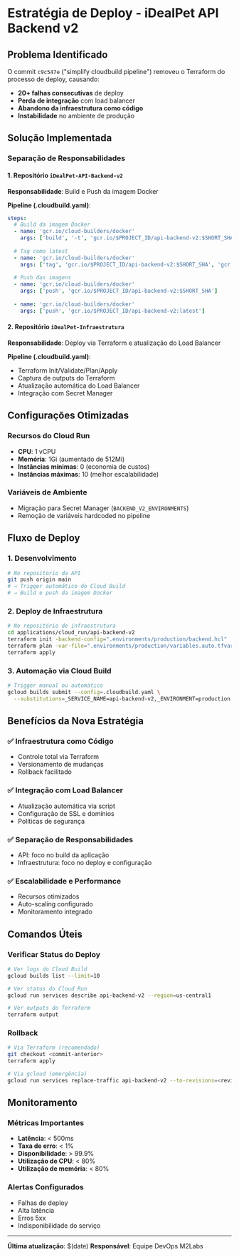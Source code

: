 # Estratégia de Deploy - iDealPet API Backend v2

## Problema Identificado

O commit `c9c547e` ("simplify cloudbuild pipeline") removeu o Terraform do processo de deploy, causando:
- **20+ falhas consecutivas** de deploy
- **Perda de integração** com load balancer
- **Abandono da infraestrutura como código**
- **Instabilidade** no ambiente de produção

## Solução Implementada

### Separação de Responsabilidades

#### 1. Repositório `iDealPet-API-Backend-v2`
**Responsabilidade**: Build e Push da imagem Docker

**Pipeline (.cloudbuild.yaml)**:
```yaml
steps:
  # Build da imagem Docker
  - name: 'gcr.io/cloud-builders/docker'
    args: ['build', '-t', 'gcr.io/$PROJECT_ID/api-backend-v2:$SHORT_SHA', '.']
  
  # Tag como latest
  - name: 'gcr.io/cloud-builders/docker'
    args: ['tag', 'gcr.io/$PROJECT_ID/api-backend-v2:$SHORT_SHA', 'gcr.io/$PROJECT_ID/api-backend-v2:latest']
  
  # Push das imagens
  - name: 'gcr.io/cloud-builders/docker'
    args: ['push', 'gcr.io/$PROJECT_ID/api-backend-v2:$SHORT_SHA']
  
  - name: 'gcr.io/cloud-builders/docker'
    args: ['push', 'gcr.io/$PROJECT_ID/api-backend-v2:latest']
```

#### 2. Repositório `iDealPet-Infraestrutura`
**Responsabilidade**: Deploy via Terraform e atualização do Load Balancer

**Pipeline (.cloudbuild.yaml)**:
- Terraform Init/Validate/Plan/Apply
- Captura de outputs do Terraform
- Atualização automática do Load Balancer
- Integração com Secret Manager

## Configurações Otimizadas

### Recursos do Cloud Run
- **CPU**: 1 vCPU
- **Memória**: 1Gi (aumentado de 512Mi)
- **Instâncias mínimas**: 0 (economia de custos)
- **Instâncias máximas**: 10 (melhor escalabilidade)

### Variáveis de Ambiente
- Migração para Secret Manager (`BACKEND_V2_ENVIRONMENTS`)
- Remoção de variáveis hardcoded no pipeline

## Fluxo de Deploy

### 1. Desenvolvimento
```bash
# No repositório da API
git push origin main
# → Trigger automático do Cloud Build
# → Build e push da imagem Docker
```

### 2. Deploy de Infraestrutura
```bash
# No repositório de infraestrutura
cd applications/cloud_run/api-backend-v2
terraform init -backend-config=".environments/production/backend.hcl"
terraform plan -var-file=".environments/production/variables.auto.tfvars" -var-file=".environments/production/environment.auto.tfvars"
terraform apply
```

### 3. Automação via Cloud Build
```bash
# Trigger manual ou automático
gcloud builds submit --config=.cloudbuild.yaml \
  --substitutions=_SERVICE_NAME=api-backend-v2,_ENVIRONMENT=production
```

## Benefícios da Nova Estratégia

### ✅ Infraestrutura como Código
- Controle total via Terraform
- Versionamento de mudanças
- Rollback facilitado

### ✅ Integração com Load Balancer
- Atualização automática via script
- Configuração de SSL e domínios
- Políticas de segurança

### ✅ Separação de Responsabilidades
- API: foco no build da aplicação
- Infraestrutura: foco no deploy e configuração

### ✅ Escalabilidade e Performance
- Recursos otimizados
- Auto-scaling configurado
- Monitoramento integrado

## Comandos Úteis

### Verificar Status do Deploy
```bash
# Ver logs do Cloud Build
gcloud builds list --limit=10

# Ver status do Cloud Run
gcloud run services describe api-backend-v2 --region=us-central1

# Ver outputs do Terraform
terraform output
```

### Rollback
```bash
# Via Terraform (recomendado)
git checkout <commit-anterior>
terraform apply

# Via gcloud (emergência)
gcloud run services replace-traffic api-backend-v2 --to-revisions=<revision-anterior>=100
```

## Monitoramento

### Métricas Importantes
- **Latência**: < 500ms
- **Taxa de erro**: < 1%
- **Disponibilidade**: > 99.9%
- **Utilização de CPU**: < 80%
- **Utilização de memória**: < 80%

### Alertas Configurados
- Falhas de deploy
- Alta latência
- Erros 5xx
- Indisponibilidade do serviço

---

**Última atualização**: $(date)
**Responsável**: Equipe DevOps M2Labs